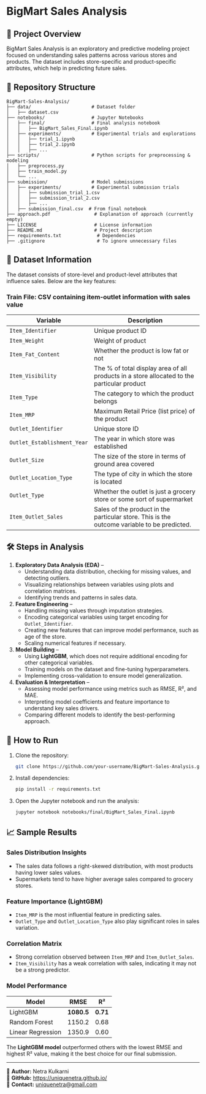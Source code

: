 # BigMart Sales Analysis

## 📌 Project Overview
BigMart Sales Analysis is an exploratory and predictive modeling project focused on understanding sales patterns across various stores and products. The dataset includes store-specific and product-specific attributes, which help in predicting future sales.

## 📂 Repository Structure
```
BigMart-Sales-Analysis/
├── data/                      # Dataset folder
│   ├── dataset.csv
├── notebooks/                 # Jupyter Notebooks
│   ├── final/                 # Final analysis notebook
│   │   ├── BigMart_Sales_Final.ipynb
│   ├── experiments/           # Experimental trials and explorations
│   │   ├── trial_1.ipynb
│   │   ├── trial_2.ipynb
│   │   ├── ...
├── scripts/                   # Python scripts for preprocessing & modeling
│   ├── preprocess.py
│   ├── train_model.py
│   └── ...
├── submission/                # Model submissions
│   ├── experiments/           # Experimental submission trials
│   │   ├── submission_trial_1.csv
│   │   ├── submission_trial_2.csv
│   │   ├── ...
│   ├── submission_final.csv  # From final notebook
├── approach.pdf                # Explanation of approach (currently empty)
├── LICENSE                     # License information
├── README.md                   # Project description
├── requirements.txt             # Dependencies
├── .gitignore                   # To ignore unnecessary files
```

## 💊 Dataset Information
The dataset consists of store-level and product-level attributes that influence sales. Below are the key features:

### Train File: CSV containing item-outlet information with sales value
| Variable | Description |
|----------|-------------|
| `Item_Identifier` | Unique product ID |
| `Item_Weight` | Weight of product |
| `Item_Fat_Content` | Whether the product is low fat or not |
| `Item_Visibility` | The % of total display area of all products in a store allocated to the particular product |
| `Item_Type` | The category to which the product belongs |
| `Item_MRP` | Maximum Retail Price (list price) of the product |
| `Outlet_Identifier` | Unique store ID |
| `Outlet_Establishment_Year` | The year in which store was established |
| `Outlet_Size` | The size of the store in terms of ground area covered |
| `Outlet_Location_Type` | The type of city in which the store is located |
| `Outlet_Type` | Whether the outlet is just a grocery store or some sort of supermarket |
| `Item_Outlet_Sales` | Sales of the product in the particular store. This is the outcome variable to be predicted. |

## 🛠️ Steps in Analysis
1. **Exploratory Data Analysis (EDA)** –
   - Understanding data distribution, checking for missing values, and detecting outliers.
   - Visualizing relationships between variables using plots and correlation matrices.
   - Identifying trends and patterns in sales data.
2. **Feature Engineering** –
   - Handling missing values through imputation strategies.
   - Encoding categorical variables using target encoding for `Outlet_Identifier`.
   - Creating new features that can improve model performance, such as age of the store.
   - Scaling numerical features if necessary.
3. **Model Building** –
   - Using **LightGBM**, which does not require additional encoding for other categorical variables.
   - Training models on the dataset and fine-tuning hyperparameters.
   - Implementing cross-validation to ensure model generalization.
4. **Evaluation & Interpretation** –
   - Assessing model performance using metrics such as RMSE, R², and MAE.
   - Interpreting model coefficients and feature importance to understand key sales drivers.
   - Comparing different models to identify the best-performing approach.

## 🚀 How to Run
1. Clone the repository:
   ```bash
   git clone https://github.com/your-username/BigMart-Sales-Analysis.git
   ```
2. Install dependencies:
   ```bash
   pip install -r requirements.txt
   ```
3. Open the Jupyter notebook and run the analysis:
   ```bash
   jupyter notebook notebooks/final/BigMart_Sales_Final.ipynb
   ```

## 📈 Sample Results
### **Sales Distribution Insights**
- The sales data follows a right-skewed distribution, with most products having lower sales values.
- Supermarkets tend to have higher average sales compared to grocery stores.

### **Feature Importance (LightGBM)**
- `Item_MRP` is the most influential feature in predicting sales.
- `Outlet_Type` and `Outlet_Location_Type` also play significant roles in sales variation.

### **Correlation Matrix**
- Strong correlation observed between `Item_MRP` and `Item_Outlet_Sales`.
- `Item_Visibility` has a weak correlation with sales, indicating it may not be a strong predictor.

### **Model Performance**
| Model | RMSE | R² |
|--------|--------|--------|
| LightGBM | **1080.5** | **0.71** |
| Random Forest | 1150.2 | 0.68 |
| Linear Regression | 1350.9 | 0.60 |

The **LightGBM model** outperformed others with the lowest RMSE and highest R² value, making it the best choice for our final submission.

---
🔹 **Author:** Netra Kulkarni  
🔹 **GitHub:** https://uniquenetra.github.io/  
🔹 **Contact:** uniquenetra@gmail.com

